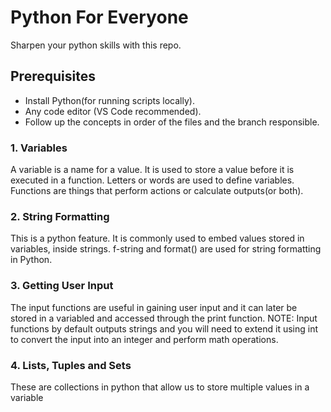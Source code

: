 # Python For Everyone
Sharpen your python skills with this repo. 

## Prerequisites
- Install Python(for running scripts locally).
- Any code editor (VS Code recommended).
- Follow up the concepts in order of the files and the branch responsible.

### 1. Variables

A variable is a name for a value. It is used to store a value before it is executed in a function.
Letters or words are used to define variables. 
Functions are things that perform actions or calculate outputs(or both).

### 2. String Formatting
This is a python feature. It is commonly used to embed values stored in variables, inside strings.
f-string and format() are used for string formatting in Python.

### 3. Getting User Input
The input functions are useful in gaining user input and it can later be stored in a variabled and accessed through the print function. 
NOTE: Input functions by default outputs strings and you will need to extend it using int to convert the input into an integer and perform math operations.

### 4. Lists, Tuples and Sets
These are collections in python that allow us to store multiple values in a variable


